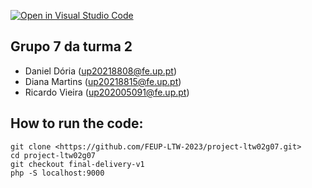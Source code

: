 [![Open in Visual Studio Code](https://classroom.github.com/assets/open-in-vscode-c66648af7eb3fe8bc4f294546bfd86ef473780cde1dea487d3c4ff354943c9ae.svg)](https://classroom.github.com/online_ide?assignment_repo_id=10617308&assignment_repo_type=AssignmentRepo)

## Grupo 7 da turma 2

- Daniel Dória (up20218808@fe.up.pt)
- Diana Martins (up20218815@fe.up.pt)
- Ricardo Vieira (up202005091@fe.up.pt)


## How to run the code:

```
git clone <https://github.com/FEUP-LTW-2023/project-ltw02g07.git>
cd project-ltw02g07
git checkout final-delivery-v1
php -S localhost:9000
```

